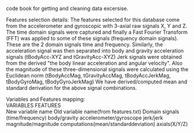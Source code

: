 code book for getting and cleaning data excersise.

Features selection details:
The features selected for this database come from the accelerometer and gyroscopic with 3-axial raw signals X, Y and Z.
The time domain signals were captured and finally a Fast Fourier Transform (FFT) was applied to some of these signals (frequency domain signals). These are the 2 domain signals time and frequency.
Similarly, the acceleration signal was then separated into body and gravity acceleration signals (tBodyAcc-XYZ and tGravityAcc-XYZ)
Jerk signals were obtained from the derived "the body linear acceleration and angular velocity".
Also the magnitude of these three-dimensional signals were calculated using the Euclidean norm (tBodyAccMag, tGravityAccMag, tBodyAccJerkMag, tBodyGyroMag, tBodyGyroJerkMag)
We have derived/computed  mean and standard derivation for the above signal combinations.

Variables and Features mapping:							
VARIABLES 					FEATURES		
New variable name	Old variable name(from features.txt)	Domain signals (time/frequency)	body/gravity	accelerometer/gyroscope	jerk/jerk magnitude/magnitude	computations(mean/standarddeviation)	axials(X/Y/Z)